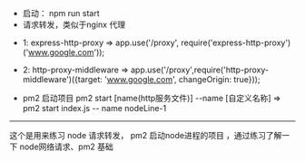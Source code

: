 * 启动： npm run start
* 请求转发，类似于nginx 代理

- 1: express-http-proxy => app.use('/proxy', require('express-http-proxy')('www.google.com'));

- 2: http-proxy-middleware => app.use('/proxy',require('http-proxy-middleware')({target: 'www.google.com', changeOrigin: true}));


- pm2 启动项目  pm2 start [name(http服务文件)] --name [自定义名称] => pm2 start index.js -- name nodeLine-1

--- 
  这个是用来练习 node 请求转发， pm2 启动node进程的项目  ，通过练习了解一下 node网络请求、pm2 基础